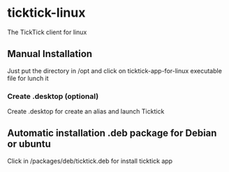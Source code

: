 # ticktick-linux
The TickTick client for linux

## Manual Installation 
Just put the directory in /opt and click on ticktick-app-for-linux executable file for lunch it

### Create .desktop (optional)
Create .desktop for create an alias and launch Ticktick

## Automatic installation .deb package for Debian or ubuntu
Click in /packages/deb/ticktick.deb for install ticktick app

